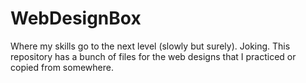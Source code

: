 # WebDesignBox
Where my skills go to the next level (slowly but surely). Joking. This repository has a bunch of files for the web designs that I practiced 
or copied from somewhere.
